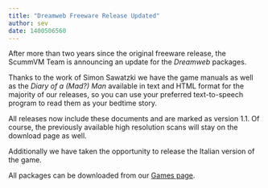 ```yaml
---
title: "Dreamweb Freeware Release Updated"
author: sev
date: 1400506560
---
```


After more than two years since the original freeware release, the ScummVM Team is announcing an update for the *Dreamweb* packages.

Thanks to the work of Simon Sawatzki we have the game manuals as well as the *Diary of a (Mad?) Man* available in text and HTML format for the majority of our releases, so you can use your preferred text-to-speech program to read them as your bedtime story.

All releases now include these documents and are marked as version 1.1. Of course, the previously available high resolution scans will stay on the download page as well.

Additionally we have taken the opportunity to release the Italian version of the game.

All packages can be downloaded from our [Games page](/games/#dreamweb).
